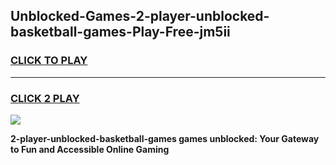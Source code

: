 
## Unblocked-Games-2-player-unblocked-basketball-games-Play-Free-jm5ii
<h3>
<a href="https://premium76.site?title=2-player-unblocked-basketball-games&ref=19M">CLICK TO PLAY</a></h3>
<hr>

<h3>
<a href="https://premium76.site?title=2-player-unblocked-basketball-games&ref=19M">CLICK 2 PLAY</a>
  
</h3>

<a href="https://premium76.site?title=2-player-unblocked-basketball-games&ref=19M"><img src="https://clearcache.store/games.png"></a>


**2-player-unblocked-basketball-games games unblocked: Your Gateway to Fun and Accessible Online Gaming**
